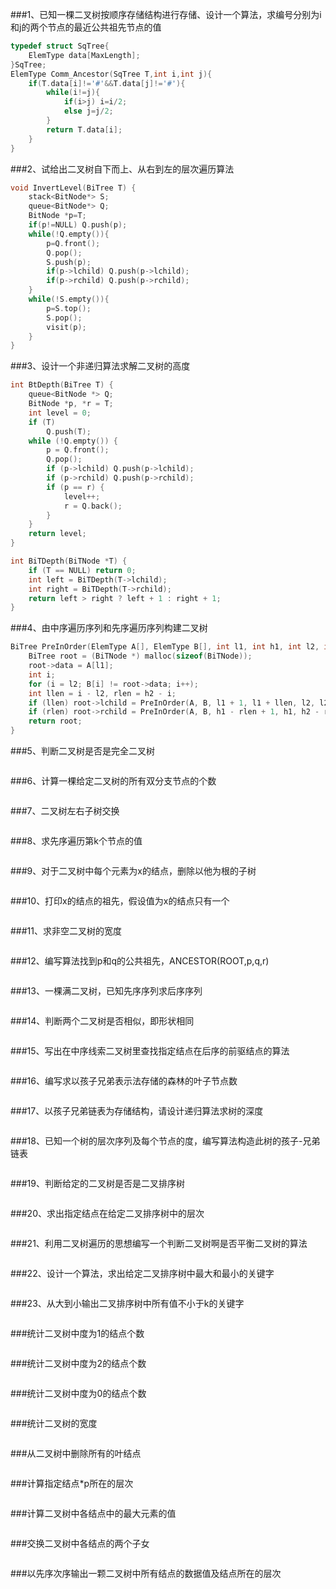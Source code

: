 ###1、已知一棵二叉树按顺序存储结构进行存储、设计一个算法，求编号分别为i和j的两个节点的最近公共祖先节点的值
```c
typedef struct SqTree{
    ElemType data[MaxLength];
}SqTree;
ElemType Comm_Ancestor(SqTree T,int i,int j){
    if(T.data[i]!='#'&&T.data[j]!='#'){
        while(i!=j){
            if(i>j) i=i/2;
            else j=j/2;
        }
        return T.data[i];
    }
}
```
###2、试给出二叉树自下而上、从右到左的层次遍历算法
```c
void InvertLevel(BiTree T) {
    stack<BitNode*> S;
    queue<BitNode*> Q;
    BitNode *p=T;
    if(p!=NULL) Q.push(p);
    while(!Q.empty()){
        p=Q.front();
        Q.pop();
        S.push(p);
        if(p->lchild) Q.push(p->lchild);
        if(p->rchild) Q.push(p->rchild);
    }
    while(!S.empty()){
        p=S.top();
        S.pop();
        visit(p);
    }
}
```
###3、设计一个非递归算法求解二叉树的高度
```c
int BtDepth(BiTree T) {
    queue<BitNode *> Q;
    BitNode *p, *r = T;
    int level = 0;
    if (T)
        Q.push(T);
    while (!Q.empty()) {
        p = Q.front();
        Q.pop();
        if (p->lchild) Q.push(p->lchild);
        if (p->rchild) Q.push(p->rchild);
        if (p == r) {
            level++;
            r = Q.back();
        }
    }
    return level;
}

```
```c
int BiTDepth(BiTNode *T) {
    if (T == NULL) return 0;
    int left = BiTDepth(T->lchild);
    int right = BiTDepth(T->rchild);
    return left > right ? left + 1 : right + 1;
}
```
###4、由中序遍历序列和先序遍历序列构建二叉树
```c
BiTree PreInOrder(ElemType A[], ElemType B[], int l1, int h1, int l2, int h2) {
    BiTree root = (BiTNode *) malloc(sizeof(BiTNode));
    root->data = A[l1];
    int i;
    for (i = l2; B[i] != root->data; i++);
    int llen = i - l2, rlen = h2 - i;
    if (llen) root->lchild = PreInOrder(A, B, l1 + 1, l1 + llen, l2, l2 + llen - 1);
    if (rlen) root->rchild = PreInOrder(A, B, h1 - rlen + 1, h1, h2 - rlen + 1, h2);
    return root;
}
```
###5、判断二叉树是否是完全二叉树
```c

```
###6、计算一棵给定二叉树的所有双分支节点的个数
```c

```
###7、二叉树左右子树交换
```c

```
###8、求先序遍历第k个节点的值
```c

```
###9、对于二叉树中每个元素为x的结点，删除以他为根的子树
```c

```
###10、打印x的结点的祖先，假设值为x的结点只有一个
```c

```
###11、求非空二叉树的宽度
```c

```
###12、编写算法找到p和q的公共祖先，ANCESTOR(ROOT,p,q,r)
```c

```
###13、一棵满二叉树，已知先序序列求后序序列
```c

```
###14、判断两个二叉树是否相似，即形状相同
```c

```
###15、写出在中序线索二叉树里查找指定结点在后序的前驱结点的算法
```c

```
###16、编写求以孩子兄弟表示法存储的森林的叶子节点数
```c

```
###17、以孩子兄弟链表为存储结构，请设计递归算法求树的深度
```c

```
###18、已知一个树的层次序列及每个节点的度，编写算法构造此树的孩子-兄弟链表
```c

```
###19、判断给定的二叉树是否是二叉排序树
```c

```
###20、求出指定结点在给定二叉排序树中的层次
```c

```
###21、利用二叉树遍历的思想编写一个判断二叉树啊是否平衡二叉树的算法
```c

```
###22、设计一个算法，求出给定二叉排序树中最大和最小的关键字
```c

```
###23、从大到小输出二叉排序树中所有值不小于k的关键字
```c

```
###统计二叉树中度为1的结点个数
```c

```
###统计二叉树中度为2的结点个数
```c

```
###统计二叉树中度为0的结点个数
```c

```
###统计二叉树的宽度
```c

```
###从二叉树中删除所有的叶结点
```c

```
###计算指定结点*p所在的层次
```c

```
###计算二叉树中各结点中的最大元素的值
```c

```
###交换二叉树中各结点的两个子女
```c

```
###以先序次序输出一颗二叉树中所有结点的数据值及结点所在的层次
```c

```







